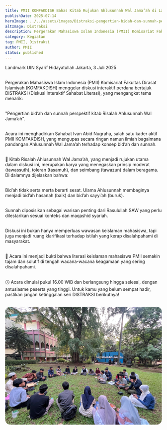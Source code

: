```yaml
---
title: PMII KOMFAKDISH Bahas Kitab Rujukan Ahlusunnah Wal Jama’ah di Landmark UIN Jakarta!
publishDate: 2025-07-14
heroImage: ../../assets/images/Distraksi-pengertian-bidah-dan-sunnah-perspektif-kitab-risalah-ahlusunnah-wal-jamaah.jpg
altImage: Distraksi
description: Pergerakan Mahasiswa Islam Indonesia (PMII) Komisariat Fakultas Dirasat Islamiyah (KOMFAKDISH) menggelar diskusi interaktif perdana bertajuk DISTRAKSI (Diskusi Interaktif Sahabat Literasi)
category: Kegiatan
tag: PMII, Distraksi
author: PMII
status: published
---
```


Landmark UIN Syarif Hidayatullah Jakarta, 3 Juli 2025 <br><br>

Pergerakan Mahasiswa Islam Indonesia (PMII) Komisariat Fakultas Dirasat Islamiyah (KOMFAKDISH) menggelar diskusi interaktif perdana bertajuk DISTRAKSI (Diskusi Interaktif Sahabat Literasi), yang mengangkat tema menarik:<br><br>

"Pengertian bid’ah dan sunnah perspektif kitab Risalah Ahlusunnah Wal Jama’ah".<br><br>

Acara ini menghadirkan Sahabat Ivan Abid Nugraha, salah satu kader aktif PMII KOMFAKDISH, yang mengupas secara ringan namun ilmiah bagaimana pandangan Ahlusunnah Wal Jama’ah terhadap konsep bid’ah dan sunnah.<br><br>

📖 Kitab Risalah Ahlusunnah Wal Jama’ah, yang menjadi rujukan utama dalam diskusi ini, merupakan karya yang menegaskan prinsip moderat (tawassuth), toleran (tasamuh), dan seimbang (tawazun) dalam beragama. Di dalamnya dijelaskan bahwa:<br><br>

Bid’ah tidak serta merta berarti sesat. Ulama Ahlusunnah membaginya menjadi bid’ah hasanah (baik) dan bid’ah sayyi’ah (buruk).<br><br>

Sunnah diposisikan sebagai warisan penting dari Rasulullah SAW yang perlu dilestarikan sesuai konteks dan maqashid syariah.<br><br>

Diskusi ini bukan hanya memperluas wawasan keislaman mahasiswa, tapi juga menjadi ruang klarifikasi terhadap istilah yang kerap disalahpahami di masyarakat.<br><br>

🔎 Acara ini menjadi bukti bahwa literasi keislaman mahasiswa PMII semakin tajam dan solutif di tengah wacana-wacana keagamaan yang sering disalahpahami.<br><br>

🕓 Acara dimulai pukul 16.00 WIB dan berlangsung hingga selesai, dengan antusiasme peserta yang tinggi. Untuk kamu yang belum sempat hadir, pastikan jangan ketinggalan seri DISTRAKSI berikutnya!<br><br>

<img src="../../assets/images/dokumentasi-distraksi.jpg" alt="Dokumentasi Distraksi" title="Dokumentasi Distraksi" style="border-radius:16px">
